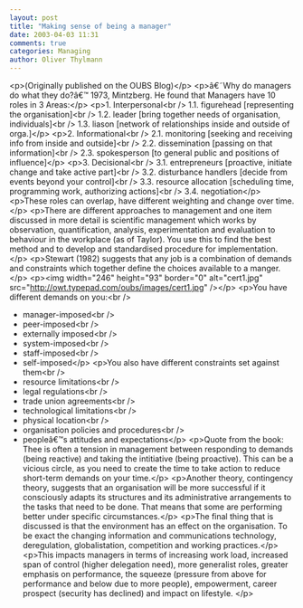 ```yaml
---
layout: post
title: "Making sense of being a manager"
date: 2003-04-03 11:31
comments: true
categories: Managing
author: Oliver Thylmann
---
```






&lt;p&gt;(Originally published on the OUBS Blog)&lt;/p&gt;
&lt;p&gt;â€˜Why do managers do what they do?â€™ 1973, Mintzberg. He found that Managers have 10 roles in 3 Areas:&lt;/p&gt;
&lt;p&gt;1.	Interpersonal&lt;br /&gt;
1.1.	figurehead [representing the organisation]&lt;br /&gt;
1.2.	leader [bring together needs of organisation, individuals]&lt;br /&gt;
1.3.	liason [network of relationships inside and outside of orga.]&lt;/p&gt;
&lt;p&gt;2.	Informational&lt;br /&gt;
2.1.	monitoring [seeking and receiving info from inside and outside]&lt;br /&gt;
2.2.	dissemination [passing on that information]&lt;br /&gt;
2.3.	spokesperson [to general public and positions of influence]&lt;/p&gt;
&lt;p&gt;3.	Decisional&lt;br /&gt;
3.1.	entrepreneurs [proactive, initiate change and take active part]&lt;br /&gt;
3.2.	disturbance handlers [decide from events beyond your control]&lt;br /&gt;
3.3.	resource allocation [scheduling time, programming work, authorizing actions]&lt;br /&gt;
3.4.	negotiation&lt;/p&gt;
&lt;p&gt;These roles can overlap, have different weighting and change over time.&lt;/p&gt;
&lt;p&gt;There are different approaches to management and one item discussed in more detail is scientific management which works by observation, quantification, analysis, experimentation and evaluation to behaviour in the workplace (as of Taylor). You use this to find the best method and to develop and standardised procedure for implementation.&lt;/p&gt;
&lt;p&gt;Stewart (1982) suggests that any job is a combination of demands and constraints which together define the choices available to a manger.&lt;/p&gt;
&lt;p&gt;&lt;img width=&quot;246&quot; height=&quot;93&quot; border=&quot;0&quot; alt=&quot;cert1.jpg&quot; src=&quot;http://owt.typepad.com/oubs/images/cert1.jpg&quot; /&gt;&lt;/p&gt;
&lt;p&gt;You have different demands on you:&lt;br /&gt;
-	manager-imposed&lt;br /&gt;
-	peer-imposed&lt;br /&gt;
-	externally imposed&lt;br /&gt;
-	system-imposed&lt;br /&gt;
-	staff-imposed&lt;br /&gt;
-	self-imposed&lt;/p&gt;
&lt;p&gt;You also have different constraints set against them&lt;br /&gt;
-	resource limitations&lt;br /&gt;
-	legal regulations&lt;br /&gt;
-	trade union agreements&lt;br /&gt;
-	technological limitations&lt;br /&gt;
-	physical location&lt;br /&gt;
-	organisation policies and procedures&lt;br /&gt;
-	peopleâ€™s attitudes and expectations&lt;/p&gt;
&lt;p&gt;Quote from the book: Thee is often a tension in management between responding to demands (being reactive) and taking the intitiative (being  proactive). This can be a vicious circle, as you need to create the time to take action to reduce short-term demands on your time.&lt;/p&gt;
&lt;p&gt;Another theory, contingency theory, suggests that an organisation will be more successful if it consciously adapts its structures and its administrative arrangements to the tasks that need to be done. That means that some are performing better under specific circumstances.&lt;/p&gt;
&lt;p&gt;The final thing that is discussed is that the environment has an effect on the organisation. To be exact the changing information and communications technology, deregulation, globalistation, competition and working practices.&lt;/p&gt;
&lt;p&gt;This impacts managers in terms of increasing work load, increased span of control (higher delegation need), more generalist roles, greater emphasis on performance, the squeeze (pressure from above for performance and below due to more people), empowerment, career prospect (security has declined) and impact on lifestyle.
&lt;/p&gt;



